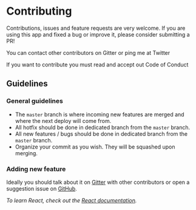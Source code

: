 # Contributing

Contributions, issues and feature requests are very welcome. If you are using this app and fixed a bug or improve it, please consider submitting a PR!

You can contact other contributors on Gitter or ping me at Twitter

If you want to contribute you must read and accept out Code of Conduct

## Guidelines

### General guidelines

-   The `master` branch is where incoming new features are merged and where the next deploy will come from.
-   All hotfix should be done in dedicated branch from the `master` branch.
-   All new features / bugs should be done in dedicated branch from the `master` branch.
-   Organize your commit as you wish. They will be squashed upon merging.

### Adding new feature

Ideally you should talk about it on [Gitter](https://gitter.im/open-feedback) with other contributors or open a suggestion issue on [GitHub](https://github.com/HugoGresse/open-feedback/issues).

_To learn React, check out the [React documentation](https://reactjs.org/)._
